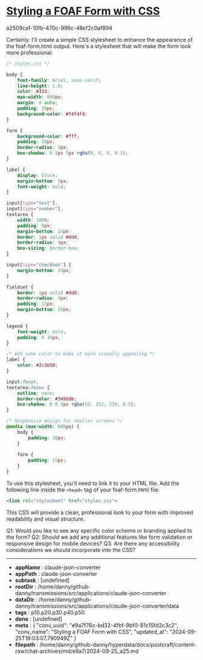 # [Styling a FOAF Form with CSS](https://claude.ai/chat/e9a7f76c-bd32-4fbf-9bf0-81c15fd2c3c2)

a2509caf-10fb-470c-996c-48ef2c0af894

 Certainly. I'll create a simple CSS stylesheet to enhance the appearance of the foaf-form.html output. Here's a stylesheet that will make the form look more professional:

```css
/* styles.css */

body {
    font-family: Arial, sans-serif;
    line-height: 1.6;
    color: #333;
    max-width: 800px;
    margin: 0 auto;
    padding: 20px;
    background-color: #f4f4f4;
}

form {
    background-color: #fff;
    padding: 20px;
    border-radius: 5px;
    box-shadow: 0 2px 5px rgba(0, 0, 0, 0.1);
}

label {
    display: block;
    margin-bottom: 5px;
    font-weight: bold;
}

input[type="text"],
input[type="number"],
textarea {
    width: 100%;
    padding: 8px;
    margin-bottom: 15px;
    border: 1px solid #ddd;
    border-radius: 4px;
    box-sizing: border-box;
}

input[type="checkbox"] {
    margin-bottom: 15px;
}

fieldset {
    border: 1px solid #ddd;
    border-radius: 4px;
    padding: 15px;
    margin-bottom: 20px;
}

legend {
    font-weight: bold;
    padding: 0 10px;
}

/* Add some color to make it more visually appealing */
label {
    color: #2c3e50;
}

input:focus,
textarea:focus {
    outline: none;
    border-color: #3498db;
    box-shadow: 0 0 5px rgba(52, 152, 219, 0.5);
}

/* Responsive design for smaller screens */
@media (max-width: 600px) {
    body {
        padding: 10px;
    }
    
    form {
        padding: 15px;
    }
}
```

To use this stylesheet, you'll need to link it to your HTML file. Add the following line inside the `<head>` tag of your foaf-form.html file:

```html
<link rel="stylesheet" href="styles.css">
```

This CSS will provide a clean, professional look to your form with improved readability and visual structure.

Q1: Would you like to see any specific color scheme or branding applied to the form?
Q2: Should we add any additional features like form validation or responsive design for mobile devices?
Q3: Are there any accessibility considerations we should incorporate into the CSS?

---

* **appName** : claude-json-converter
* **appPath** : claude-json-converter
* **subtask** : [undefined]
* **rootDir** : /home/danny/github-danny/transmissions/src/applications/claude-json-converter
* **dataDir** : /home/danny/github-danny/transmissions/src/applications/claude-json-converter/data
* **tags** : p10.p20.p30.p40.p50
* **done** : [undefined]
* **meta** : {
  "conv_uuid": "e9a7f76c-bd32-4fbf-9bf0-81c15fd2c3c2",
  "conv_name": "Styling a FOAF Form with CSS",
  "updated_at": "2024-09-25T19:03:07.790949Z"
}
* **filepath** : /home/danny/github-danny/hyperdata/docs/postcraft/content-raw/chat-archives/md/e9a7/2024-09-25_a25.md